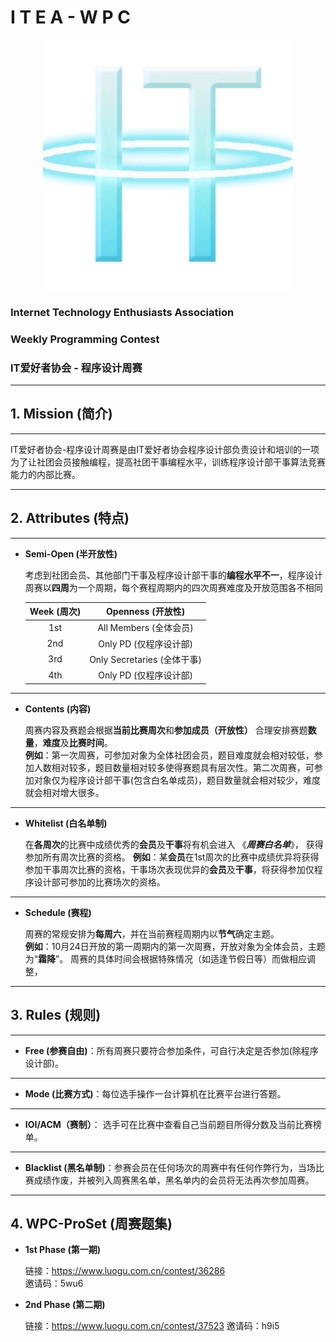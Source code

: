 # I T E A  -  W P C

<!-- ![](ITEA.jpg ) -->
<div align = center>
<img src = "/src/ITEA.jpg"  width = "400"  height = "400" />
</div>

### Internet Technology Enthusiasts Association

### Weekly Programming Contest

### IT爱好者协会 - 程序设计周赛

---

## 1. Mission (简介)

---

IT爱好者协会-程序设计周赛是由IT爱好者协会程序设计部负责设计和培训的一项为了让社团会员接触编程，提高社团干事编程水平，训练程序设计部干事算法竞赛能力的内部比赛。

---

## 2. Attributes (特点)

---

- **Semi-Open (半开放性)**  
 
    考虑到社团会员、其他部门干事及程序设计部干事的**编程水平不一**，程序设计周赛以**四周**为一个周期，每个赛程周期内的四次周赛难度及开放范围各不相同

  | Week (周次) |     Openness (开放性)     |
  | :---------: | :-----------------------: |
  |     1st     |  All Members (全体会员)   |
  |     2nd     |  Only PD (仅程序设计部)   |
  |     3rd     | Only Secretaries (全体干事) |
  |     4th     |  Only PD (仅程序设计部)   |


---

- **Contents (内容)**  

    周赛内容及赛题会根据**当前比赛周次**和**参加成员（开放性）** 合理安排赛题**数量**，**难度**及**比赛时间**。  
    **例如**：第一次周赛，可参加对象为全体社团会员，题目难度就会相对较低，参加人数相对较多，题目数量相对较多使得赛题具有层次性。第二次周赛，可参加对象仅为程序设计部干事(包含白名单成员)，题目数量就会相对较少，难度就会相对增大很多。
---
- **Whitelist (白名单制)**  
 
    在**各周次**的比赛中成绩优秀的**会员**及**干事**将有机会进入 《***周赛白名单***》， 获得参加所有周次比赛的资格。
    **例如**：某**会员**在1st周次的比赛中成绩优异将获得参加干事周次比赛的资格，干事场次表现优异的**会员**及**干事**，将获得参加仅程序设计部可参加的比赛场次的资格。

---

- **Schedule (赛程)**
  
    周赛的常规安排为**每周六**，并在当前赛程周期内以**节气**确定主题。  
    **例如**：10月24日开放的第一周期内的第一次周赛，开放对象为全体会员，主题为“**霜降**”。
    周赛的具体时间会根据特殊情况（如适逢节假日等）而做相应调整，

---

## 3. Rules (规则)

---

- **Free (参赛自由)**：所有周赛只要符合参加条件，可自行决定是否参加(除程序设计部)。

---

- **Mode (比赛方式)**：每位选手操作一台计算机在比赛平台进行答题。

---

- **IOI/ACM（赛制）**： 选手可在比赛中查看自己当前题目所得分数及当前比赛榜单。  

---

- **Blacklist (黑名单制)**：参赛会员在任何场次的周赛中有任何作弊行为，当场比赛成绩作废，并被列入周赛黑名单，黑名单内的会员将无法再次参加周赛。

---

## 4. WPC-ProSet (周赛题集)

-  **1st Phase (第一期)**  
  
   链接：<https://www.luogu.com.cn/contest/36286>  
   邀请码：5wu6

- **2nd Phase (第二期)**

   链接：<https://www.luogu.com.cn/contest/37523>
   邀请码：h9i5